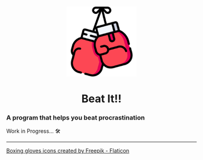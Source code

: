 <p align="center">
    <img src="logo.png" alt="Logo" height=185 width=185>
</p>
<h1 align="center"> <b>Beat It!!</b> </h1>

<!-- start here -->

### A program that helps you beat procrastination

Work in Progress... 🛠

****
<a href="https://www.flaticon.com/free-icons/boxing-gloves" title="boxing gloves icons">Boxing gloves icons created by Freepik - Flaticon</a>
